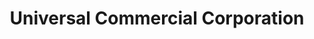 ---
title: "Universal Commercial Corporation"
url: /pasay/universal-commercial-corporation/
shop: Küchen
---